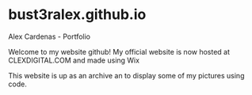 # bust3ralex.github.io
Alex Cardenas - Portfolio

Welcome to my website github!  My official website is now hosted at CLEXDIGITAL.COM and made using Wix

This website is up as an archive an to display some of my pictures using code.  
